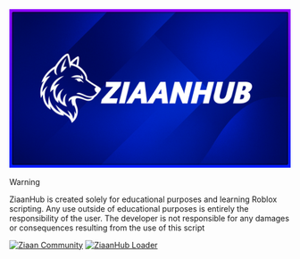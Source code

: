 <picture>
    <img src="ziaanhub/doc/img/ziaandev.jpg" alt="ZiaanHub">
</picture>

> [!WARNING]
> ZiaanHub is created solely for educational purposes and learning Roblox scripting. Any use outside of educational purposes is entirely the responsibility of the user. The developer is not responsible for any damages or consequences resulting from the use of this script

[![Ziaan Community](https://img.shields.io/badge/Discord-7289DA?style=for-the-badge&logo=discord&logoColor=white)](https://discord.gg/z2uNNQHrgZ) [![ZiaanHub Loader](https://img.shields.io/badge/ZiaanHubLoader-000000?style=for-the-badge&labelColor=000000&color=000000)](https://ziaanhub.github.io)
